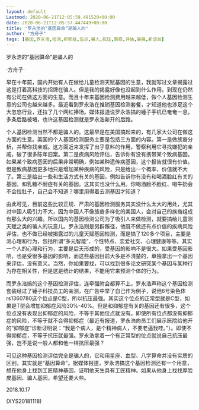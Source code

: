 ```yaml
---
layout: default
Lastmod: 2020-06-21T12:05:59.491520+00:00
date: 2020-06-21T12:05:57.447449+00:00
title: "罗永浩的“基因算命”是骗人的"
author: "方舟子"
tags: [基因,罗永浩,检测,抑郁症,位点,骗人,抗压,族裔,评估,最强,新语丝]
---
```


罗永浩的“基因算命”是骗人的

·方舟子·

早在十年前，国内开始有人在做给儿童检测天赋基因的生意，我就写过文章揭露过这是打着高科技的招牌在骗人。但是我的揭露好像也没起到什么作用。到现在仍然有公司在做这方面的生意。而且十年来基因检测费用越来越低，做个人基因检测生意的公司也越来越多。最近看到罗永浩在推销基因检测套餐，才知道他也涉足这个大忽悠行业，还拉了几个网红捧场。媒体报道说罗永浩搞的锤子手机已奄奄一息，多条后路被堵，也许这基因检测就是罗永浩新开的后路。

个人基因检测当然不都是骗人的。这最早是在美国搞起来的，有几家大公司在做这方面的生意。美国的个人基因检测服务主要是包括三方面的内容。第一是做族裔分析，并帮你找亲戚。这方面近来发挥了出乎意料的作用，警察利用它寻找嫌犯的亲戚，破了很多陈年旧案。第二是疾病风险评估，告诉你有没有携带某个致病基因。如果某个致病基因的后果非常明确，例如某种遗传病基因，这个报告就很有价值。但是致病基因更多地只是增加某种疾病的风险，只是给出一个概率，价值就不大了。第三是给出一些和生活方式有关的基因，例如告诉你有没有和喝酒脸红有关的基因，和乳糖不耐症有关的基因。这其实也没什么用。你喝酒脸不脸红、喝牛奶会不会拉肚子，自己会不知道？哪里用得着去测基因才知道？

由此可见，目前这些比较正规、严肃的基因检测服务其实没什么太大的用处，尤其对中国人吸引力不大，因为中国人不像族裔多样化的美国人，会对自己的族裔组成有那么大的兴趣。所以国内的基因检测公司为了吸引人来做检测，就要搞给儿童测天赋之类的骗人的玩意儿。罗永浩则是另辟蹊径，他既不做还有点价值的疾病风险评估，也不做已经被揭露过的儿童天赋基因检测，而是搞了120多个项目，主要是测心理和行为，包括所谓“多元智能”、个性特点、恋爱社交、心理健康等等。其实一个人的心理和行为，主要是后天形成的，受基因的影响不是很大。如果受基因影响，也是受很多基因的影响，而这些基因目前大多是不清楚的，单独拿出一个基因来评估，没有意义。当然，你如果要找，可以找到很多论文研究某个基因与某种行为存在相关性，但是这是统计的结果，不能用它来预测个体的行为。

而罗永浩搞的这个基因检测评估，连牵强附会都算不上。罗永浩声称这个基因检测套装经过了锤子科技员工的亲测，在广告中举了自己作为例子，说他6号染色体rs1360780这个位点是C型，所以抗压最强。其实这个位点的正常型就是C型，如果是T型会增加抑郁症风险30%-40%。但是和抑郁症有关的基因还有很多，这个位点没有表现出抑郁症的风险，不等于其他位点就没有。即使所有位点都没有抑郁症的风险，不等于就不会得抑郁症（最近有报道，罗永浩向员工们展示医院给他开的“抑郁症”诊断证明说：“我是个病人，是个精神病人，不要老逼我哇。”）。即使不得抑郁症，不等于抗压就最强。罗永浩拿着一个有正常型的位点就说自己抗压最强，岂不是说一般人都和他一样抗压最强？

可见这种基因检测评估完全是骗人的，它和用星座、血型、八字算命并没有实质的区别，其实就是“基因算命”。据媒体报道，罗永浩搞这个基因检测还有一个用意，想在他身上找到工匠精神基因，证明他天生具有工匠精神。如果从他身上找找厚脸皮基因、骗人基因，希望还要大些。

2018.10.17

(XYS20181118)

